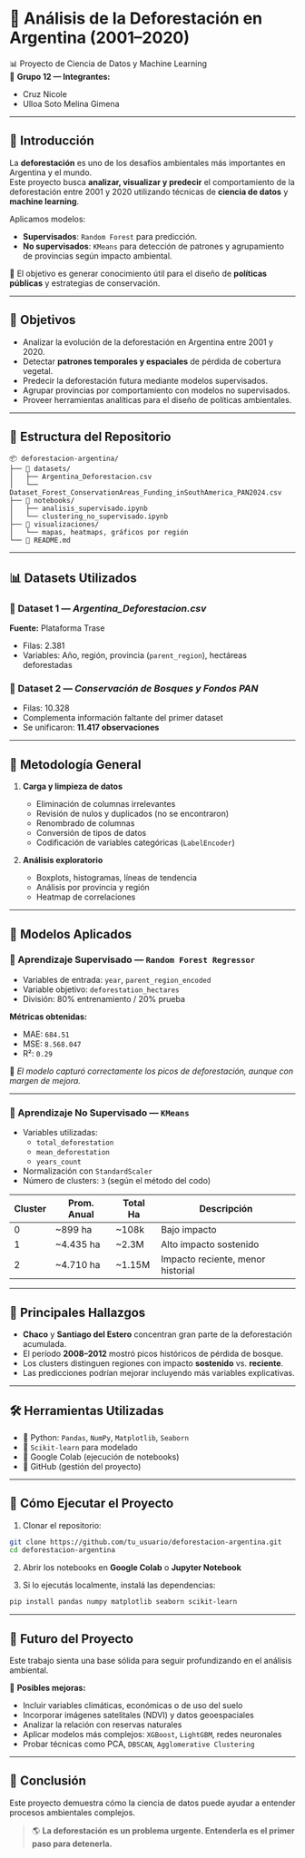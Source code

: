# 🌳 Análisis de la Deforestación en Argentina (2001–2020)

📊 Proyecto de Ciencia de Datos y Machine Learning  
👥 **Grupo 12 — Integrantes:**  
- Cruz Nicole  
- Ulloa Soto Melina Gimena  

---

## 📘 Introducción

La **deforestación** es uno de los desafíos ambientales más importantes en Argentina y el mundo.  
Este proyecto busca **analizar, visualizar y predecir** el comportamiento de la deforestación entre 2001 y 2020 utilizando técnicas de **ciencia de datos** y **machine learning**.

Aplicamos modelos:
- **Supervisados**: `Random Forest` para predicción.  
- **No supervisados**: `KMeans` para detección de patrones y agrupamiento de provincias según impacto ambiental.

📌 El objetivo es generar conocimiento útil para el diseño de **políticas públicas** y estrategias de conservación.

---

## 🎯 Objetivos

- Analizar la evolución de la deforestación en Argentina entre 2001 y 2020.  
- Detectar **patrones temporales y espaciales** de pérdida de cobertura vegetal.  
- Predecir la deforestación futura mediante modelos supervisados.  
- Agrupar provincias por comportamiento con modelos no supervisados.  
- Proveer herramientas analíticas para el diseño de políticas ambientales.

---

## 📂 Estructura del Repositorio

```
📦 deforestacion-argentina/
├── 📁 datasets/
│   ├── Argentina_Deforestacion.csv
│   └── Dataset_Forest_ConservationAreas_Funding_inSouthAmerica_PAN2024.csv
├── 📁 notebooks/
│   ├── analisis_supervisado.ipynb
│   └── clustering_no_supervisado.ipynb
├── 📁 visualizaciones/
│   └── mapas, heatmaps, gráficos por región
└── 📄 README.md
```

---

## 📊 Datasets Utilizados

### 📌 Dataset 1 — *Argentina_Deforestacion.csv*  
**Fuente:** Plataforma Trase  
- Filas: 2.381  
- Variables: Año, región, provincia (`parent_region`), hectáreas deforestadas  

### 📌 Dataset 2 — *Conservación de Bosques y Fondos PAN*  
- Filas: 10.328  
- Complementa información faltante del primer dataset  
- Se unificaron: **11.417 observaciones**

---

## 🔄 Metodología General

1. **Carga y limpieza de datos**  
   - Eliminación de columnas irrelevantes  
   - Revisión de nulos y duplicados (no se encontraron)  
   - Renombrado de columnas  
   - Conversión de tipos de datos  
   - Codificación de variables categóricas (`LabelEncoder`)  

2. **Análisis exploratorio**  
   - Boxplots, histogramas, líneas de tendencia  
   - Análisis por provincia y región  
   - Heatmap de correlaciones  

---

## 🤖 Modelos Aplicados

### 🧩 Aprendizaje Supervisado — `Random Forest Regressor`
- Variables de entrada: `year`, `parent_region_encoded`  
- Variable objetivo: `deforestation_hectares`  
- División: 80% entrenamiento / 20% prueba  

**Métricas obtenidas:**  
- MAE: `684.51`  
- MSE: `8.568.047`  
- R²: `0.29`  

📌 *El modelo capturó correctamente los picos de deforestación, aunque con margen de mejora.*

---

### 🧠 Aprendizaje No Supervisado — `KMeans`

- Variables utilizadas:  
  - `total_deforestation`  
  - `mean_deforestation`  
  - `years_count`  
- Normalización con `StandardScaler`  
- Número de clusters: `3` (según el método del codo)

| Cluster | Prom. Anual | Total Ha | Descripción                 |
|---------|-------------|----------|-----------------------------|
| 0       | ~899 ha     | ~108k    | Bajo impacto                |
| 1       | ~4.435 ha   | ~2.3M    | Alto impacto sostenido      |
| 2       | ~4.710 ha   | ~1.15M   | Impacto reciente, menor historial |

---

## 📍 Principales Hallazgos

- **Chaco** y **Santiago del Estero** concentran gran parte de la deforestación acumulada.  
- El período **2008–2012** mostró picos históricos de pérdida de bosque.  
- Los clusters distinguen regiones con impacto **sostenido** vs. **reciente**.  
- Las predicciones podrían mejorar incluyendo más variables explicativas.

---

## 🛠️ Herramientas Utilizadas

- 🧮 Python: `Pandas`, `NumPy`, `Matplotlib`, `Seaborn`  
- 🤖 `Scikit-learn` para modelado  
- 📓 Google Colab (ejecución de notebooks)  
- 💾 GitHub (gestión del proyecto)

---

## 🚀 Cómo Ejecutar el Proyecto

1. Clonar el repositorio:

```bash
git clone https://github.com/tu_usuario/deforestacion-argentina.git
cd deforestacion-argentina
```

2. Abrir los notebooks en **Google Colab** o **Jupyter Notebook**

3. Si lo ejecutás localmente, instalá las dependencias:

```bash
pip install pandas numpy matplotlib seaborn scikit-learn
```

---

## 🌱 Futuro del Proyecto

Este trabajo sienta una base sólida para seguir profundizando en el análisis ambiental.

🔮 **Posibles mejoras:**
- Incluir variables climáticas, económicas o de uso del suelo  
- Incorporar imágenes satelitales (NDVI) y datos geoespaciales  
- Analizar la relación con reservas naturales  
- Aplicar modelos más complejos: `XGBoost`, `LightGBM`, redes neuronales  
- Probar técnicas como PCA, `DBSCAN`, `Agglomerative Clustering`

---

## 📌 Conclusión

Este proyecto demuestra cómo la ciencia de datos puede ayudar a entender procesos ambientales complejos.

> 🌎 **La deforestación es un problema urgente. Entenderla es el primer paso para detenerla.**
